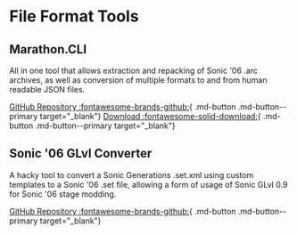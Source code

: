 # File Format Tools

## Marathon.CLI
All in one tool that allows extraction and repacking of Sonic '06 .arc archives, as well as conversion of multiple formats to and from human readable JSON files.

[GitHub Repository :fontawesome-brands-github:](https://github.com/Big-Endian-32/Marathon){ .md-button .md-button--primary target="_blank"}
[Download :fontawesome-solid-download:](https://github.com/Big-Endian-32/Marathon/releases){ .md-button .md-button--primary target="_blank"}

## Sonic '06 GLvl Converter
A hacky tool to convert a Sonic Generations .set.xml using custom templates to a Sonic '06 .set file, allowing a form of usage of Sonic GLvl 0.9 for Sonic '06 stage modding.

[GitHub Repository :fontawesome-brands-github:](https://github.com/Knuxfan24/Sonic-06-Stage-Editing-Archive/tree/cleanup/Source%20Code/Sonic%20'06%20GLvl%20Converter){ .md-button .md-button--primary target="_blank"}